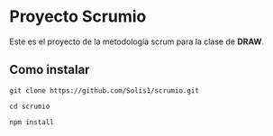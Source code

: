 # Proyecto Scrumio
Este es el proyecto de la metodología scrum para la clase de **DRAW**.

## Como instalar

```
git clone https://github.com/Solis1/scrumio.git

cd scrumio

npm install
```
